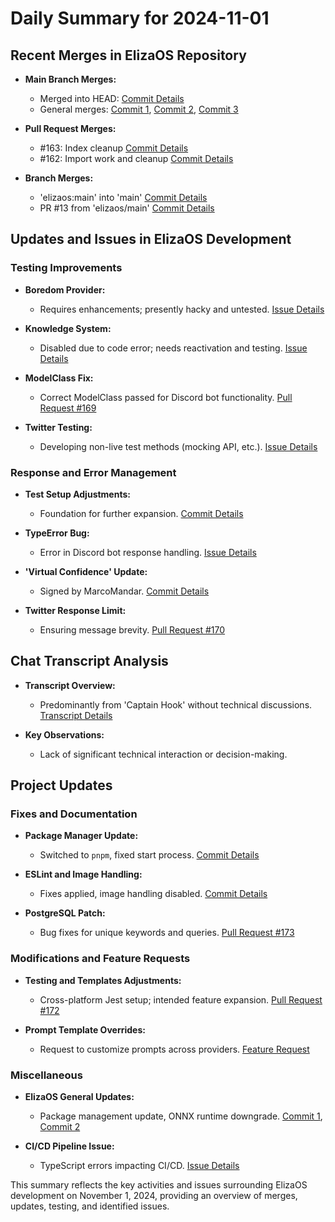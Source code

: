 # Daily Summary for 2024-11-01

## Recent Merges in ElizaOS Repository
- **Main Branch Merges:**
  - Merged into HEAD: [Commit Details](https://github.com/elizaOS/eliza/commit/262980692cd177eacc21279a1a4fd3fdbba5f7ef)
  - General merges: [Commit 1](https://github.com/elizaOS/eliza/commit/d428bf1e30f08e1e82e24cb412670dc44b4e913a), [Commit 2](https://github.com/elizaOS/eliza/commit/aaba37bf934f25ae813cf050fec2e2471cd74a2d), [Commit 3](https://github.com/elizaOS/eliza/commit/250b0700b179c1a3821fa52b5974d9520ad37f63)

- **Pull Request Merges:**
  - #163: Index cleanup [Commit Details](https://github.com/elizaOS/eliza/commit/6f8814875529b88c36a31ab74569996fd172149f)
  - #162: Import work and cleanup [Commit Details](https://github.com/elizaOS/eliza/commit/b9a9c33dc3a6ddfc94c53e44c55e7dd79b7ca42b)

- **Branch Merges:**
  - 'elizaos:main' into 'main' [Commit Details](https://github.com/elizaOS/eliza/commit/42741dda8500203c9e803a0dee472a53d1611bac)
  - PR #13 from 'elizaos/main' [Commit Details](https://github.com/elizaOS/eliza/commit/2c8537d7e2abc54e293c132bf455cab2a3f14058)

## Updates and Issues in ElizaOS Development
### Testing Improvements
- **Boredom Provider:**
  - Requires enhancements; presently hacky and untested. [Issue Details](https://github.com/elizaOS/eliza/issues/165)

- **Knowledge System:**
  - Disabled due to code error; needs reactivation and testing. [Issue Details](https://github.com/elizaOS/eliza/issues/164)

- **ModelClass Fix:**
  - Correct ModelClass passed for Discord bot functionality. [Pull Request #169](https://github.com/elizaOS/eliza/pull/169)

- **Twitter Testing:**
  - Developing non-live test methods (mocking API, etc.). [Issue Details](https://github.com/elizaOS/eliza/issues/171)

### Response and Error Management
- **Test Setup Adjustments:** 
  - Foundation for further expansion. [Commit Details](https://github.com/elizaOS/eliza/commit/810f187784088023c597afa843210dec3bddafbe)

- **TypeError Bug:**
  - Error in Discord bot response handling. [Issue Details](https://github.com/elizaOS/eliza/issues/168)

- **'Virtual Confidence' Update:**
  - Signed by MarcoMandar. [Commit Details](https://github.com/elizaOS/eliza/commit/362470ad51a96ec2599a4a5496ce2e4754809133)

- **Twitter Response Limit:**
  - Ensuring message brevity. [Pull Request #170](https://github.com/elizaOS/eliza/pull/170)

## Chat Transcript Analysis
- **Transcript Overview:**
  - Predominantly from 'Captain Hook' without technical discussions. [Transcript Details](https://discord.com/channels/1253563208833433701/1326603270893867064)

- **Key Observations:**
  - Lack of significant technical interaction or decision-making.

## Project Updates
### Fixes and Documentation
- **Package Manager Update:**
  - Switched to `pnpm`, fixed start process. [Commit Details](https://github.com/elizaOS/eliza/commit/1c64b0ba3e07b230a19a69b6b36e11c8f5e4da3c)

- **ESLint and Image Handling:**
  - Fixes applied, image handling disabled. [Commit Details](https://github.com/elizaOS/eliza/commit/06edacd35c4eb0f92aafb80db11ebaa74bc894cd)

- **PostgreSQL Patch:**
  - Bug fixes for unique keywords and queries. [Pull Request #173](https://github.com/elizaOS/eliza/pull/173)

### Modifications and Feature Requests
- **Testing and Templates Adjustments:**
  - Cross-platform Jest setup; intended feature expansion. [Pull Request #172](https://github.com/elizaOS/eliza/pull/172)

- **Prompt Template Overrides:**
  - Request to customize prompts across providers. [Feature Request](https://github.com/elizaOS/eliza/issues/166)

### Miscellaneous
- **ElizaOS General Updates:**
  - Package management update, ONNX runtime downgrade. [Commit 1](https://github.com/elizaOS/eliza/commit/1c64b0ba3e07b230a19a69b6b36e11c8f5e4da3c), [Commit 2](https://github.com/elizaOS/eliza/commit/b387fab4fcfc2451082e78625012b1d72c36fd07)

- **CI/CD Pipeline Issue:**
  - TypeScript errors impacting CI/CD. [Issue Details](https://github.com/elizaOS/eliza/issues/174)

This summary reflects the key activities and issues surrounding ElizaOS development on November 1, 2024, providing an overview of merges, updates, testing, and identified issues.
